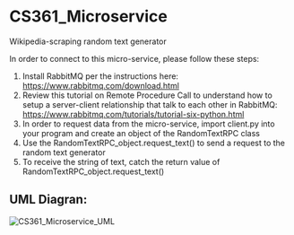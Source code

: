 # CS361_Microservice
Wikipedia-scraping random text generator

In order to connect to this micro-service, please follow these steps:
1) Install RabbitMQ per the instructions here: https://www.rabbitmq.com/download.html
2) Review this tutorial on Remote Procedure Call to understand how to setup a server-client relationship that talk to each other in RabbitMQ: https://www.rabbitmq.com/tutorials/tutorial-six-python.html
3) In order to request data from the micro-service, import client.py into your program and create an object of the RandomTextRPC class
4) Use the RandomTextRPC_object.request_text() to send a request to the random text generator
5) To receive the string of text, catch the return value of RandomTextRPC_object.request_text()

## UML Diagran:
![CS361_Microservice_UML](https://user-images.githubusercontent.com/72116228/180860038-607a406f-82a0-4748-9e39-23a3d364bb70.jpg)
